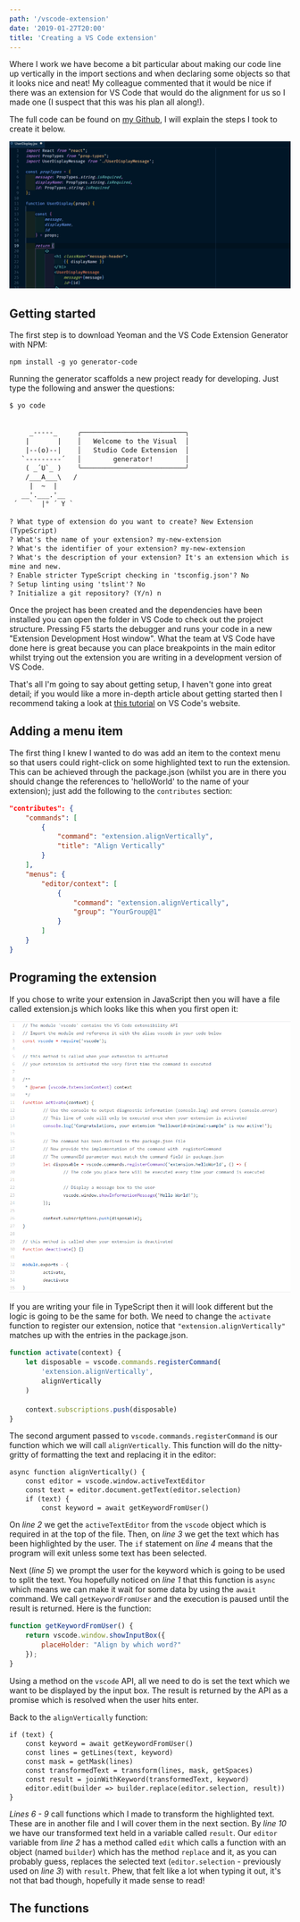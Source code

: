 ```yaml
---
path: '/vscode-extension'
date: '2019-01-27T20:00'
title: 'Creating a VS Code extension'
---
```


Where I work we have become a bit particular about making our code line up vertically in the import sections and when declaring some objects so that it looks nice and neat! My colleague commented that it would be nice if there was an extension for VS Code that would do the alignment for us so I made one (I suspect that this was his plan all along!).

The full code can be found on [my Github](https://github.com/mthorning/align-vertically), I will explain the steps I took to create it below.

![Gif of extension in action](action.gif)

## Getting started

The first step is to download Yeoman and the VS Code Extension Generator with NPM:

```
npm install -g yo generator-code
```

Running the generator scaffolds a new project ready for developing. Just type the following and answer the questions:

```
$ yo code


     _-----_     ╭──────────────────────────╮
    |       |    │   Welcome to the Visual  │
    |--(o)--|    │   Studio Code Extension  │
   `---------´   │        generator!        │
    ( _´U`_ )    ╰──────────────────────────╯
    /___A___\   /
     |  ~  |
   __'.___.'__
 ´   `  |° ´ Y `

? What type of extension do you want to create? New Extension (TypeScript)
? What's the name of your extension? my-new-extension
? What's the identifier of your extension? my-new-extension
? What's the description of your extension? It's an extension which is mine and new.
? Enable stricter TypeScript checking in 'tsconfig.json'? No
? Setup linting using 'tslint'? No
? Initialize a git repository? (Y/n) n
```

Once the project has been created and the dependencies have been installed you can open the folder in VS Code to check out the project structure. Pressing F5 starts the debugger and runs your code in a new "Extension Development Host window". What the team at VS Code have done here is great because you can place breakpoints in the main editor whilst trying out the extension you are writing in a development version of VS Code.

That's all I'm going to say about getting setup, I haven't gone into great detail; if you would like a more in-depth article about getting started then I recommend taking a look at [this tutorial](https://code.visualstudio.com/api/get-started/your-first-extension) on VS Code's website.

## Adding a menu item

The first thing I knew I wanted to do was add an item to the context menu so that users could right-click on some highlighted text to run the extension. This can be achieved through the package.json (whilst you are in there you should change the references to 'helloWorld' to the name of your extension); just add the following to the `contributes` section:

```json
"contributes": {
    "commands": [
        {
            "command": "extension.alignVertically",
            "title": "Align Vertically"
        }
    ],
    "menus": {
        "editor/context": [
            {
                "command": "extension.alignVertically",
                "group": "YourGroup@1"
            }
        ]
    }
}
```

## Programing the extension

If you chose to write your extension in JavaScript then you will have a file called extension.js which looks like this when you first open it:

![Hello world sample](./helloWorld.png)


If you are writing your file in TypeScript then it will look different but the logic is going to be the same for both. We need to change the `activate` function to register our extension, notice that `"extension.alignVertically"` matches up with the entries in the package.json.

```javascript
function activate(context) {
    let disposable = vscode.commands.registerCommand(
        'extension.alignVertically',
        alignVertically
    )

    context.subscriptions.push(disposable)
}
```

The second argument passed to `vscode.commands.registerCommand` is our function which we will call `alignVertically`. This function will do the nitty-gritty of formatting the text and replacing it in the editor:

```javascript{numberLines: true}
async function alignVertically() {
    const editor = vscode.window.activeTextEditor
    const text = editor.document.getText(editor.selection)
    if (text) {
        const keyword = await getKeywordFromUser()
```
On _line 2_ we get the `activeTextEditor` from the `vscode` object which is required in at the top of the file. Then, on _line 3_ we get the text which has been highlighted by the user. The `if` statement on _line 4_ means that the program will exit unless some text has been selected.

Next (_line 5_) we prompt the user for the keyword which is going to be used to split the text. You hopefully noticed on _line 1_ that this function is `async` which means we can make it wait for some data by using the `await` command. We call `getKeywordFromUser` and the execution is paused until the result is returned. Here is the function:
```javascript
function getKeywordFromUser() {
    return vscode.window.showInputBox({
        placeHolder: "Align by which word?"
    });
}
```
Using a method on the `vscode` API, all we need to do is set the text which we want to be displayed by the input box. The result is returned by the API as a promise which is resolved when the user hits enter.

Back to the `alignVertically` function:

```javascript{numberLines: 4}
if (text) {
    const keyword = await getKeywordFromUser()
    const lines = getLines(text, keyword)
    const mask = getMask(lines)
    const transformedText = transform(lines, mask, getSpaces)
    const result = joinWithKeyword(transformedText, keyword)
    editor.edit(builder => builder.replace(editor.selection, result))
}
```

_Lines 6 - 9_ call functions which I made to transform the highlighted text. These are in another file and I will cover them in the next section. By _line 10_ we have our transformed text held in a variable called `result`. Our `editor` variable from _line 2_ has a method called `edit` which calls a function with an object (named `builder`) which has the method `replace` and it, as you can probably guess, replaces the selected text (`editor.selection` - previously used on _line 3_) with `result`. Phew, that felt like a lot when typing it out, it's not that bad though, hopefully it made sense to read!

## The functions